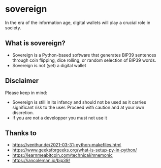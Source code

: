 # sovereign
In the era of the information age, digital wallets will play a crucial role in society.

## What is sovereign?
* Sovereign is a Python-based software that generates BIP39 sentences through coin flipping, dice rolling, or random selection of BIP39 words.
* Sovereign is not (yet) a digital wallet

## Disclaimer
Please keep in mind:
* Sovereign is still in its infancy and should not be used as it carries significant risk to the user. Proceed with caution and at your own discretion.
* If you are not a developper you must not use it

## Thanks to 
*  https://venthur.de/2021-03-31-python-makefiles.html
*  https://www.geeksforgeeks.org/what-is-setup-py-in-python/
*  https://learnmeabitcoin.com/technical/mnemonic
*  https://iancoleman.io/bip39/
